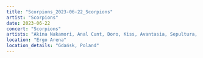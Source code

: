 ```yaml
---
title: "Scorpions_2023-06-22_Scorpions"
artist: "Scorpions"
date: 2023-06-22
concert: "Scorpions"
artists: "Akina Nakamori, Anal Cunt, Doro, Kiss, Avantasia, Sepultura, Helloween, Scorpions, Thundermother, Deep Purple, Burger King, Candlemass"
location: "Ergo Arena"
location_details: "Gdańsk, Poland"
---
```

